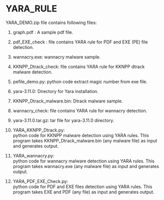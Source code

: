 # YARA_RULE
YARA_DEMO.zip file contains following files:

1. graph.pdf :  A sample pdf file.        
2. pdf_EXE_check : file contains YARA rule for PDF and EXE (PE) file detection.
3. wannacry.exe: wannacry malware sample.
4. KKNPP_Dtrack_check: file contains YARA rule for KKNPP dtrack malware detection.
5. pefile_demo.py: python code extract magic number from exe file.
6. yara-3.11.0: Directory for Yara installation.
7. KKNPP_Dtrack_malware.bin: Dtrack malware sample.
8. wannacry_check: file contains YARA rule for wannacry detection.
9. yara-3.11.0.tar.gz: tar file for yara-3.11.0 directory.

10. YARA_KKNPP_Dtrack.py:  
python code for KKNPP malware detection using YARA rules. This program takes KKNPP_Dtrack_malware.bin (any malware file) as input and generates output.

11. YARA_wannacry.py:  
python code for wannacry malware detection using YARA rules. This program takes wannacry.exe (any malware file) as input and generates output.

12. YARA_PDF_EXE_Check.py:  
python code for PDF and EXE files detection using YARA rules. This program takes EXE and PDF (any file) as input and generates output.

